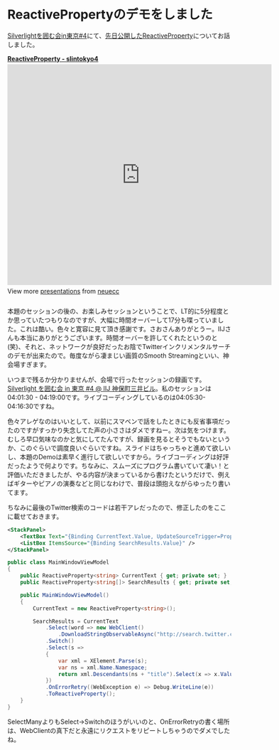 # ReactivePropertyのデモをしました

[Silverlightを囲む会in東京#4](http://silverlightsquare.com/index.php/tokyo04.html)にて、[先日公開したReactiveProperty](http://neue.cc/2011/10/07_346.html)についてお話しました。

<div style="width:595px" id="__ss_9602585"> <strong style="display:block;margin:12px 0 4px"><a href="http://www.slideshare.net/neuecc/reactiveproperty-slintokyo4" title="ReactiveProperty - slintokyo4" target="_blank">ReactiveProperty - slintokyo4</a></strong> <iframe src="https://www.slideshare.net/slideshow/embed_code/9602585" width="595" height="497" frameborder="0" marginwidth="0" marginheight="0" scrolling="no"></iframe> <div style="padding:5px 0 12px"> View more <a href="http://www.slideshare.net/" target="_blank">presentations</a> from <a href="http://www.slideshare.net/neuecc" target="_blank">neuecc</a> </div> </div>

本題のセッションの後の、お楽しみセッションということで、LT的に5分程度とか思っていたつもりなのですが、大幅に時間オーバーして17分も喋っていました。これは酷い。色々と寛容に見て頂き感謝です。さおさんありがとうー。IIJさんも本当にありがとうございます。時間オーバーを許してくれたというのと(笑)、それと、ネットワークが良好だったお陰でTwitterインクリメンタルサーチのデモが出来たので。毎度ながら凄まじい画質のSmooth Streamingといい、神会場すぎます。

いつまで残るか分かりませんが、会場で行ったセッションの録画です。[Silverlight を囲む会 in 東京 #4 @ IIJ 神保町三井ビル](http://live.streamingmedia.jp/slintky04/)。私のセッションは04:01:30 - 04:19:00です。ライブコーディングしているのは04:05:30-04:16:30ですね。

色々アレゲなのはいいとして、以前にスマベンで話をしたときにも反省事項だったのですがすっかり失念してた声の小ささはダメですねー。次は気をつけます。むしろ早口気味なのかと気にしてたんですが、録画を見るとそうでもないというか、このぐらいで調度良いぐらいですね。スライドはちゃっちゃと進めて欲しいし、本題のDemoは素早く進行して欲しいですから。ライブコーディングは好評だったようで何よりです。ちなみに、スムーズにプログラム書いていて凄い！と評価いただきましたが、やる内容が決まっているから書けたというだけで、例えばギターやピアノの演奏などと同じなわけで、普段は頭抱えながらゆったり書いてます。

ちなみに最後のTwitter検索のコードは若干アレだったので、修正したのをここに載せておきます。

```xml
<StackPanel>
    <TextBox Text="{Binding CurrentText.Value, UpdateSourceTrigger=PropertyChanged}" />
    <ListBox ItemsSource="{Binding SearchResults.Value}" />
</StackPanel>
```

```csharp
public class MainWindowViewModel
{
    public ReactiveProperty<string> CurrentText { get; private set; }
    public ReactiveProperty<string[]> SearchResults { get; private set; }

    public MainWindowViewModel()
    {
        CurrentText = new ReactiveProperty<string>();

        SearchResults = CurrentText
            .Select(word => new WebClient()
                .DownloadStringObservableAsync("http://search.twitter.com/search.atom?q=" + Uri.EscapeUriString(word)))
            .Switch()
            .Select(s =>
            {
                var xml = XElement.Parse(s);
                var ns = xml.Name.Namespace;
                return xml.Descendants(ns + "title").Select(x => x.Value).ToArray();
            })
            .OnErrorRetry((WebException e) => Debug.WriteLine(e))
            .ToReactiveProperty();
    }
}
```

SelectManyよりもSelect->Switchのほうがいいのと、OnErrorRetryの書く場所は、WebClientの真下だと永遠にリクエストをリピートしちゃうのでダメでしたね。